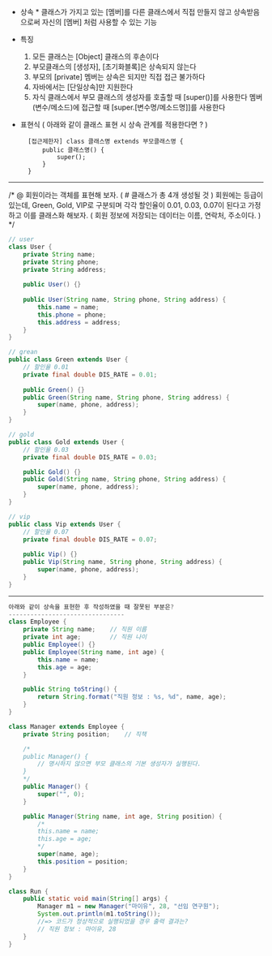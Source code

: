 * 상속 *
클래스가 가지고 있는 [멤버]를 다른 클래스에서 직접 만들지 않고
상속받음으로써 자신의 [멤버] 처럼 사용할 수 있는 기능
- 특징
  1) 모든 클래스는 [Object] 클래스의 후손이다
  2) 부모클래스의 [생성자], [초기화블록]은 상속되지 않는다
  3) 부모의 [private] 멤버는 상속은 되지만 직접 접근 불가하다
  4) 자바에서는 [단일상속]만 지원한다
  5) 자식 클래스에서 부모 클래스의 생성자를 호출할 때 [super()]를 사용한다
                                멤버(변수/메소드)에 접근할 때 [super.[변수명/메소드명]]를 사용한다
  
- 표현식 ( 아래와 같이 클래스 표현 시 상속 관계를 적용한다면 ? )

		[접근제한자] class 클래스명 extends 부모클래스명 {
            public 클래스명() {
                super();
            }
		}
	
-----------------------------------------------
/*
@ 회원이라는 객체를 표현해 보자. ( # 클래스가 총 4개 생성될 것 )
회원에는 등급이 있는데, 
Green, Gold, VIP로 구분되며 각각 할인율이 0.01, 0.03, 0.07이 된다고 가정하고
이를 클래스화 해보자. ( 회원 정보에 저장되는 데이터는 이름, 연락처, 주소이다. )
*/

```java
// user
class User {
    private String name;
    private String phone;
    private String address;
    
    public User() {}
    
    public User(String name, String phone, String address) {
        this.name = name;
        this.phone = phone;
        this.address = address;
    }
}

// grean
public class Green extends User {
    // 할인율 0.01
    private final double DIS_RATE = 0.01;
    
    public Green() {}
    public Green(String name, String phone, String address) {
        super(name, phone, address);
    }
}

// gold
public class Gold extends User {
    // 할인율 0.03
    private final double DIS_RATE = 0.03;

    public Gold() {}
    public Gold(String name, String phone, String address) {
        super(name, phone, address);
    }
}

// vip
public class Vip extends User {
    // 할인율 0.07
    private final double DIS_RATE = 0.07;
    
    public Vip() {}
    public Vip(String name, String phone, String address) {
        super(name, phone, address);
    }
}


```
-----------------------------------------------

```java
아래와 같이 상속을 표현한 후 작성하였을 때 잘못된 부분은?
--------------------------------
class Employee {
	private String name;	// 직원 이름
	private int age;		// 직원 나이
    public Employee() {}
	public Employee(String name, int age) {
		this.name = name;
		this.age = age;
	}

	public String toString() {
		return String.format("직원 정보 : %s, %d", name, age);
	}
}

class Manager extends Employee {
	private String position;	// 직책

    /*
	public Manager() { 
        // 명시하지 않으면 부모 클래스의 기본 생성자가 실행된다.
    }
    */
    public Manager() {
        super("", 0);
    }

	public Manager(String name, int age, String position) {
        /*
        this.name = name;
        this.age = age;
        */
        super(name, age);
		this.position = position;
	}
}

class Run {
	public static void main(String[] args) {
		Manager m1 = new Manager("마이유", 28, "선임 연구원");
		System.out.println(m1.toString());
		//=> 코드가 정상적으로 실행되었을 경우 출력 결과는?
        // 직원 정보 : 마이유, 28
	}
}

```